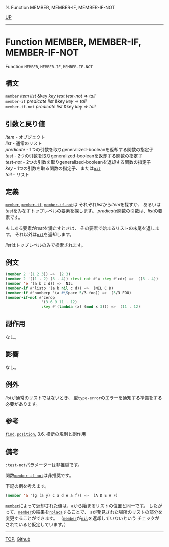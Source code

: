 % Function MEMBER, MEMBER-IF, MEMBER-IF-NOT

[UP](14.2.html)  

---

# Function **MEMBER, MEMBER-IF, MEMBER-IF-NOT**


Function `MEMBER`, `MEMBER-IF`, `MEMBER-IF-NOT`


## 構文

`member` *item* *list* &key *key* *test* *test-not* => *tail*  
`member-if` *predicate* *list* &key *key* => *tail*  
`member-if-not` *predicate* *list* &key *key* => *tail*


## 引数と戻り値

*item* - オブジェクト  
*list* - 通常のリスト  
*predicate* - 1つの引数を取りgeneralized-booleanを返却する関数の指定子  
*test* - 2つの引数を取りgeneralized-booleanを返却する関数の指定子  
*test-not* - 2つの引数を取りgeneralized-booleanを返却する関数の指定子  
*key* - 1つの引数を取る関数の指定子、または[`nil`](5.3.nil-variable.html)  
*tail* - リスト


## 定義

[`member`](14.2.member-function.html), [`member-if`](14.2.member-function.html), [`member-if-not`](14.2.member-function.html)は
それぞれ*list*から*item*を探すか、
あるいは*test*をみなすトップレベルの要素を探します。
*predicate*関数の引数は、*list*の要素です。

もしある要素が*test*を満たすときは、
その要素で始まるリストの末尾を返します。
それ以外は[`nil`](5.3.nil-variable.html)を返却します。

*list*はトップレベルのみで検索されます。


## 例文

```lisp
(member 2 '(1 2 3)) =>  (2 3)                                 
(member 2 '((1 . 2) (3 . 4)) :test-not #'= :key #'cdr) =>  ((3 . 4))
(member 'e '(a b c d)) =>  NIL
(member-if #'listp '(a b nil c d)) =>  (NIL C D)
(member-if #'numberp '(a #\Space 5/3 foo)) =>  (5/3 FOO)
(member-if-not #'zerop 
                '(3 6 9 11 . 12)
                :key #'(lambda (x) (mod x 3))) =>  (11 . 12)
```


## 副作用

なし。


## 影響

なし。


## 例外

*list*が通常のリストではないとき、
型`type-error`のエラーを通知する準備をする必要があります。


## 参考

[`find`](17.3.find.html),
[`position`](17.3.position.html),
3.6. 横断の規則と副作用


## 備考

`:test-not`パラメーターは非推奨です。

関数[`member-if-not`](14.2.member-function.html)は非推奨です。

下記の例を考えます。

```lisp
(member 'a '(g (a y) c a d e a f)) =>  (A D E A F)
```

[`member`](14.2.member-function.html)によって返却された値は、`a`から始まるリストの位置と同一です。
したがって、[`member`](14.2.member-function.html)の結果を[`rplaca`](14.2.rplaca.html)することで、
`a`が発見された場所のリストの部分を変更することができます。
（[`member`](14.2.member-function.html)が[`nil`](5.3.nil-variable.html)を返却していないという
チェックがされていると仮定しています。）


---
[TOP](index.html),  [Github](https://github.com/nptcl/npt-japanese)

